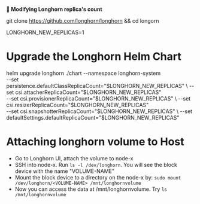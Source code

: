 **🔹  Modifying Longhorn replica's count**

git clone https://github.com/longhorn/longhorn && cd longorn

LONGHORN_NEW_REPLICAS=1

# Upgrade the Longhorn Helm Chart
helm upgrade longhorn ./chart --namespace longhorn-system \
    --set persistence.defaultClassReplicaCount="$LONGHORN_NEW_REPLICAS" \
    --set csi.attacherReplicaCount="$LONGHORN_NEW_REPLICAS" \
    --set csi.provisionerReplicaCount="$LONGHORN_NEW_REPLICAS" \
    --set csi.resizerReplicaCount="$LONGHORN_NEW_REPLICAS" \
    --set csi.snapshotterReplicaCount="$LONGHORN_NEW_REPLICAS" \
    --set defaultSettings.defaultReplicaCount="$LONGHORN_NEW_REPLICAS"

# Attaching longhorn volume to Host
- Go to Longhorn UI, attach the volume to node-x
- SSH into node-x. Run `ls -l /dev/longhorn`. You will see the block device with the name "VOLUME-NAME"
- Mount the block device to a directory on the node-x by: `sudo mount /dev/longhorn/<VOLUME-NAME> /mnt/longhornvolume`
- Now you can access the data at /mnt/longhornvolume. Try `ls /mnt/longhornvolume`
